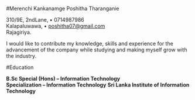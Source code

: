 
#Merenchi Kankanamge Poshitha Tharanganie

310/9E, 2ndLane,                                                                  • 0714987986                                           
Kalapaluwawa,                                                                     • poshitha07@gmail.com                                
Rajagiriya. 

I would like to contribute my knowledge, skills and experience for the advancement of the company while studying and making myself grow with the industry. 

#Education

**B.Sc Special (Hons) – Information Technology**       
**Specialization – Information Technology**
**Sri Lanka Institute of Information Technology**


